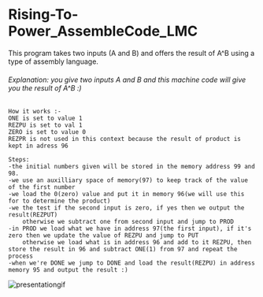# Rising-To-Power_AssembleCode_LMC
This program takes two inputs (A and B) and offers the result of A^B using a type of assembly language.

###### Explanation: you give two inputs A and B and this machine code will give you the result of A^B :)
	
	How it works :- 
	ONE is set to value 1
	REZPU is set to val 1
	ZERO is set to value 0
	REZPR is not used in this context because the result of product is kept in adress 96
	
	Steps:
	-the initial numbers given will be stored in the memory address 99 and 98.
	-we use an auxilliary space of memory(97) to keep track of the value of the first number
	-we load the 0(zero) value and put it in memory 96(we will use this for to determine the product)
	-we the test if the second input is zero, if yes then we output the result(REZPUT)
		otherwise we subtract one from second input and jump to PROD
	-in PROD we load what we have in address 97(the first input), if it's zero then we update the value of REZPU and jump to PUT
		otherwise we load what is in address 96 and add to it REZPU, then store the result in 96 and subtract ONE(1) from 97 and repeat the process
	-when we're DONE we jump to DONE and load the result(REZPU) in address memory 95 and output the result :) 


![presentationgif](https://user-images.githubusercontent.com/30869379/46915632-94aa8200-cfb6-11e8-9030-57b70689dff3.gif)
